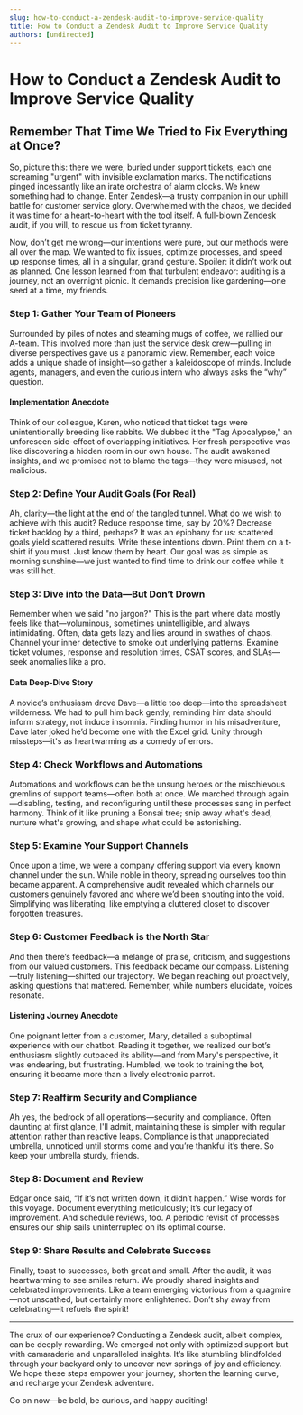 ```yaml
---
slug: how-to-conduct-a-zendesk-audit-to-improve-service-quality
title: How to Conduct a Zendesk Audit to Improve Service Quality
authors: [undirected]
---
```



# How to Conduct a Zendesk Audit to Improve Service Quality

## Remember That Time We Tried to Fix Everything at Once?

So, picture this: there we were, buried under support tickets, each one screaming "urgent" with invisible exclamation marks. The notifications pinged incessantly like an irate orchestra of alarm clocks. We knew something had to change. Enter Zendesk—a trusty companion in our uphill battle for customer service glory. Overwhelmed with the chaos, we decided it was time for a heart-to-heart with the tool itself. A full-blown Zendesk audit, if you will, to rescue us from ticket tyranny.

Now, don’t get me wrong—our intentions were pure, but our methods were all over the map. We wanted to fix issues, optimize processes, and speed up response times, all in a singular, grand gesture. Spoiler: it didn’t work out as planned. One lesson learned from that turbulent endeavor: auditing is a journey, not an overnight picnic. It demands precision like gardening—one seed at a time, my friends.

### Step 1: Gather Your Team of Pioneers

Surrounded by piles of notes and steaming mugs of coffee, we rallied our A-team. This involved more than just the service desk crew—pulling in diverse perspectives gave us a panoramic view. Remember, each voice adds a unique shade of insight—so gather a kaleidoscope of minds. Include agents, managers, and even the curious intern who always asks the “why” question.

#### Implementation Anecdote

Think of our colleague, Karen, who noticed that ticket tags were unintentionally breeding like rabbits. We dubbed it the "Tag Apocalypse," an unforeseen side-effect of overlapping initiatives. Her fresh perspective was like discovering a hidden room in our own house. The audit awakened insights, and we promised not to blame the tags—they were misused, not malicious.

### Step 2: Define Your Audit Goals (For Real)

Ah, clarity—the light at the end of the tangled tunnel. What do we wish to achieve with this audit? Reduce response time, say by 20%? Decrease ticket backlog by a third, perhaps? It was an epiphany for us: scattered goals yield scattered results. Write these intentions down. Print them on a t-shirt if you must. Just know them by heart. Our goal was as simple as morning sunshine—we just wanted to find time to drink our coffee while it was still hot.

### Step 3: Dive into the Data—But Don’t Drown

Remember when we said "no jargon?" This is the part where data mostly feels like that—voluminous, sometimes unintelligible, and always intimidating. Often, data gets lazy and lies around in swathes of chaos. Channel your inner detective to smoke out underlying patterns. Examine ticket volumes, response and resolution times, CSAT scores, and SLAs—seek anomalies like a pro.

#### Data Deep-Dive Story

A novice’s enthusiasm drove Dave—a little too deep—into the spreadsheet wilderness. We had to pull him back gently, reminding him data should inform strategy, not induce insomnia. Finding humor in his misadventure, Dave later joked he’d become one with the Excel grid. Unity through missteps—it's as heartwarming as a comedy of errors.

### Step 4: Check Workflows and Automations

Automations and workflows can be the unsung heroes or the mischievous gremlins of support teams—often both at once. We marched through again—disabling, testing, and reconfiguring until these processes sang in perfect harmony. Think of it like pruning a Bonsai tree; snip away what's dead, nurture what's growing, and shape what could be astonishing.

### Step 5: Examine Your Support Channels

Once upon a time, we were a company offering support via every known channel under the sun. While noble in theory, spreading ourselves too thin became apparent. A comprehensive audit revealed which channels our customers genuinely favored and where we’d been shouting into the void. Simplifying was liberating, like emptying a cluttered closet to discover forgotten treasures.

### Step 6: Customer Feedback is the North Star

And then there’s feedback—a melange of praise, criticism, and suggestions from our valued customers. This feedback became our compass. Listening—truly listening—shifted our trajectory. We began reaching out proactively, asking questions that mattered. Remember, while numbers elucidate, voices resonate.

#### Listening Journey Anecdote

One poignant letter from a customer, Mary, detailed a suboptimal experience with our chatbot. Reading it together, we realized our bot’s enthusiasm slightly outpaced its ability—and from Mary's perspective, it was endearing, but frustrating. Humbled, we took to training the bot, ensuring it became more than a lively electronic parrot.

### Step 7: Reaffirm Security and Compliance

Ah yes, the bedrock of all operations—security and compliance. Often daunting at first glance, I'll admit, maintaining these is simpler with regular attention rather than reactive leaps. Compliance is that unappreciated umbrella, unnoticed until storms come and you’re thankful it’s there. So keep your umbrella sturdy, friends.

### Step 8: Document and Review

Edgar once said, “If it’s not written down, it didn’t happen.” Wise words for this voyage. Document everything meticulously; it’s our legacy of improvement. And schedule reviews, too. A periodic revisit of processes ensures our ship sails uninterrupted on its optimal course.

### Step 9: Share Results and Celebrate Success

Finally, toast to successes, both great and small. After the audit, it was heartwarming to see smiles return. We proudly shared insights and celebrated improvements. Like a team emerging victorious from a quagmire—not unscathed, but certainly more enlightened. Don’t shy away from celebrating—it refuels the spirit!

---

The crux of our experience? Conducting a Zendesk audit, albeit complex, can be deeply rewarding. We emerged not only with optimized support but with camaraderie and unparalleled insights. It’s like stumbling blindfolded through your backyard only to uncover new springs of joy and efficiency. We hope these steps empower your journey, shorten the learning curve, and recharge your Zendesk adventure.

Go on now—be bold, be curious, and happy auditing!
